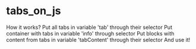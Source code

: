 # tabs_on_js

How it works?
Put all tabs in variable 'tab' through their selector
Put container with tabs in variable 'info' through selector
Put blocks with content from tabs in variable 'tabContent' through their selector
And use it!
